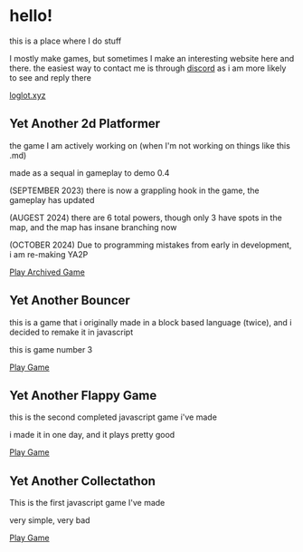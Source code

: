 <h1>hello!</h1>
this is a place where I do stuff

I mostly make games, but sometimes I make an interesting website here and there. 
the easiest way to contact me is through [discord](discord.loglot.xyz) as i am more likely to see and reply there


[loglot.xyz](https://loglot.github.io/)


<h2>Yet Another 2d Platformer</h2>
the game I am actively working on (when I'm not working on things like this .md)

made as a sequal in gameplay to demo 0.4


(SEPTEMBER 2023) there is now a grappling hook in the game, the gameplay has updated

(AUGEST 2024) there are 6 total powers, though only 3 have spots in the map, and the map has insane branching now

(OCTOBER 2024) Due to programming mistakes from early in development, i am re-making YA2P

[Play Archived Game](https://loglot.github.io/yet-another-2d-platformer-archive/)

<h2>Yet Another Bouncer</h2>
this is a game that i originally made in a block based language (twice), and i decided to remake it in javascript

this is game number 3

[Play Game](https://loglot.github.io/Yet-Another-Bouncer/)

<h2>Yet Another Flappy Game</h2>
this is the second completed javascript game i've made

i made it in one day, and it plays pretty good


[Play Game](https://loglot.github.io/Yet-Another-Flappy-Game/)

<h2>Yet Another Collectathon</h2>
This is the first javascript game I've made

very simple, very bad


[Play Game](https://loglot.github.io/Yet-Another-Collectathon/)


